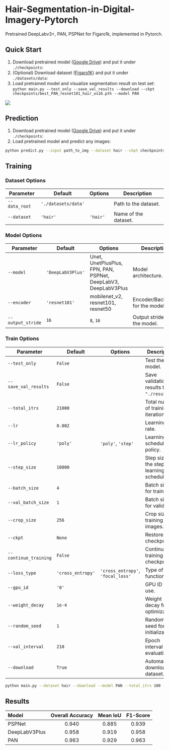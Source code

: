 # Hair-Segmentation-in-Digital-Imagery-Pytorch

Pretrained DeepLabv3+, PAN, PSPNet for Figaro1k, implemented in Pytorch.

## Quick Start
1. Download pretrained model ([Google Drive][1]) and put it under `./checkpoints`:
2. (Optional) Download dataset ([Figaro1K][2]) and put it under `./datasets/data`: 
3. Load pretrained model and visualize segmentation result on test set: `python main.py --test_only --save_val_results --download --ckpt checkpoints/best_PAN_resnet101_hair_os16.pth --model PAN`

![][3]
## Prediction
1. Download pretrained model ([Google Drive][4]) and put it under `./checkpoints`:
2. Load pretrained model and predict any images:
```bash
python predict.py --input path_to_img --dataset hair --ckpt checkpoints/best_PAN_resnet101_hair_os16.pth --model PAN --save_val_results_to results 
```

## Training

### Dataset Options

| Parameter     | Default             | Options  | Description          |
| ------------- | ------------------- | -------- | -------------------- |
| `--data_root` | `'./datasets/data'` |          | Path to the dataset. |
| `--dataset`   | `'hair'`            | `'hair'` | Name of the dataset. |

### Model Options

| Parameter         | Default           | Options                                                        | Description                     |
| ----------------- | ----------------- | -------------------------------------------------------------- | ------------------------------- |
| `--model`         | `'DeepLabV3Plus'` | Unet, UnetPlusPlus, FPN, PAN, PSPNet, DeepLabV3, DeepLabV3Plus | Model architecture.             |
| `--encoder`       | `'resnet101'`     | mobilenet\_v2, resnet101, resnet50                             | Encoder/Backbone for the model. |
| `--output_stride` | `16`              | `8`, `16`                                                      | Output stride for the model.    |

### Train Options

| Parameter             | Default           | Options                           | Description                                     |
| --------------------- | ----------------- | --------------------------------- | ----------------------------------------------- |
| `--test_only`         | `False`           |                                   | Test the model.                                 |
| `--save_val_results`  | `False`           |                                   | Save validation results to `"./results"`.       |
| `--total_itrs`        | `21000`           |                                   | Total number of training iterations.            |
| `--lr`                | `0.002`           |                                   | Learning rate.                                  |
| `--lr_policy`         | `'poly'`          | `'poly'`, `'step'`                | Learning rate scheduler policy.                 |
| `--step_size`         | `10000`           |                                   | Step size for the step learning rate scheduler. |
| `--batch_size`        | `4`               |                                   | Batch size for training.                        |
| `--val_batch_size`    | `1`               |                                   | Batch size for validation.                      |
| `--crop_size`         | `256`             |                                   | Crop size for training images.                  |
| `--ckpt`              | `None`            |                                   | Restore from checkpoint.                        |
| `--continue_training` | `False`           |                                   | Continue training from checkpoint.              |
| `--loss_type`         | `'cross_entropy'` | `'cross_entropy'`, `'focal_loss'` | Type of loss function.                          |
| `--gpu_id`            | `'0'`             |                                   | GPU ID to use.                                  |
| `--weight_decay`      | `1e-4`            |                                   | Weight decay for optimization.                  |
| `--random_seed`       | `1`               |                                   | Random seed for initialization.                 |
| `--val_interval`      | `210`             |                                   | Epoch interval for evaluation.                  |
| `--download`          | `True`            |                                   | Automatically download the dataset.             |

```bash
python main.py --dataset hair --download --model PAN --total_itrs 100 --val_interval 10
```

## Results

| Model         | Overall Accuracy | Mean IoU | F1-Score |
| :------------ | :--------------: | :------: | :------: |
| PSPNet        | 0.940            | 0.885    | 0.939    |
| DeepLabV3Plus | 0.958            | 0.919    | 0.958    |
| PAN           | 0.963            | 0.929    | 0.963    |


[1]:	https://drive.google.com/drive/folders/189EuKz8rBfSMRLZyJnkAJRuLvMonAHgG?usp=sharing
[2]:	http://projects.i-ctm.eu/it/progetto/figaro-1k
[3]:	https://windypic.oss-cn-guangzhou.aliyuncs.com/image/CleanShot%202023-12-15%20at%2021.01.11@2x.png
[4]:	https://drive.google.com/drive/folders/189EuKz8rBfSMRLZyJnkAJRuLvMonAHgG?usp=sharing
